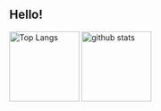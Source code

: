 ## Hello! 

<p align="left"> 
  <img alt="Top Langs" height="125px" src="https://github-readme-stats.vercel.app/api/top-langs/?username=yu5uke-1024&layout=compact&show_icons=true&theme=onedark" />
  <img alt="github stats" height="125px" src="https://github-readme-stats.vercel.app/api?username=yu5uke-1024&theme=onedark&show_icons=ture" />
</p>
